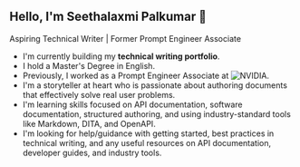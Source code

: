 ## Hello, I'm Seethalaxmi Palkumar 🌊
Aspiring Technical Writer | Former Prompt Engineer Associate

* I'm currently building my **technical writing portfolio**.
* I hold a Master's Degree in English.
* Previously, I worked as a Prompt Engineer Associate at ![NVIDIA]([https://images.app.goo.gl/3NtL8HppzwVXndUm6](https://upload.wikimedia.org/wikipedia/sco/2/21/Nvidia_logo.svg)).
* I'm a storyteller at heart who is passionate about authoring documents that effectively solve real user problems.
* I'm learning skills focused on API documentation, software documentation, structured authoring, and using industry-standard tools like Markdown, DITA, and OpenAPI.
* I'm looking for help/guidance with getting started, best practices in technical writing, and any useful resources on API documentation, developer guides, and industry tools.
